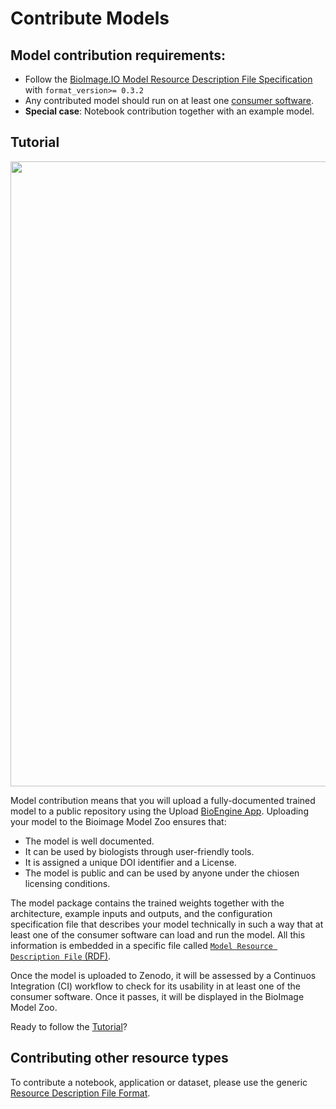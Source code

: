 # Contribute Models

## Model contribution requirements:

- Follow the [BioImage.IO Model Resource Description File Specification](https://github.com/bioimage-io/spec-bioimage-io/blob/gh-pages/model_spec_latest.md) with `format_version>= 0.3.2`
- Any contributed model should run on at least one [consumer software](https://github.com/bioimage-io/spec-bioimage-io/blob/master/supported_formats_and_operations.md#consumers).
- **Special case**: Notebook contribution together with an example model.

## Tutorial

 <img src="contribute_models/contribute_model.png" align="center" width="1000"/>

Model contribution means that you will upload a fully-documented trained model to a public repository using the Upload [BioEngine App](/bioengine_apps/README.md). Uploading your model to the Bioimage Model Zoo ensures that:
- The model is well documented.
- It can be used by biologists through user-friendly tools. 
- It is assigned a unique DOI identifier and a License.
- The model is public and can be used by anyone under the chiosen licensing conditions.

The model package contains the trained weights together with the architecture, example inputs and outputs, and the configuration specification file that describes your model technically in such a way that at least one of the consumer software can load and run the model. All this information is embedded in a specific file called [`Model Resource Description File` (RDF)](). 

Once the model is uploaded to Zenodo, it will be assessed by a Continuos Integration (CI) workflow to check for its usability in at least one of the consumer software. Once it passes, it will be displayed in the BioImage Model Zoo. 

Ready to follow the [Tutorial](/contribute_models/tutorials.md)?

## Contributing other resource types

To contribute a notebook, application or dataset, please use the generic [Resource Description File Format](https://github.com/bioimage-io/spec-bioimage-io/blob/main/README.md).
